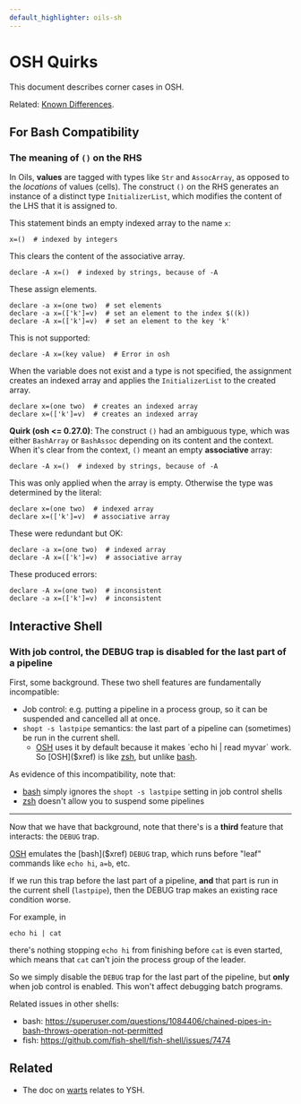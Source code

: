 ```yaml
---
default_highlighter: oils-sh
---
```


OSH Quirks
==========

This document describes corner cases in OSH.

Related: [Known Differences](known-differences.html).

<div id="toc">
</div>

## For Bash Compatibility

### The meaning of `()` on the RHS

In Oils, **values** are tagged with types like `Str` and `AssocArray`, as
opposed to the *locations* of values (cells).  The construct `()` on the RHS
generates an instance of a distinct type `InitializerList`, which modifies the
content of the LHS that it is assigned to.

This statement binds an empty indexed array to the name `x`:

    x=()  # indexed by integers

This clears the content of the associative array.

    declare -A x=()  # indexed by strings, because of -A

These assign elements.

    declare -a x=(one two)  # set elements
    declare -a x=(['k']=v)  # set an element to the index $((k))
    declare -A x=(['k']=v)  # set an element to the key 'k'

This is not supported:

    declare -A x=(key value)  # Error in osh

When the variable does not exist and a type is not specified, the assignment
creates an indexed array and applies the `InitializerList` to the created
array.

    declare x=(one two)  # creates an indexed array
    declare x=(['k']=v)  # creates an indexed array

**Quirk (osh <= 0.27.0)**: The construct `()` had an ambiguous type, which was
either `BashArray` or `BashAssoc` depending on its content and the context.
When it's clear from the context, `()` meant an empty **associative** array:

    declare -A x=()  # indexed by strings, because of -A

This was only applied when the array is empty.  Otherwise the type was
determined by the literal:

    declare x=(one two)  # indexed array
    declare x=(['k']=v)  # associative array

These were redundant but OK:

    declare -a x=(one two)  # indexed array
    declare -A x=(['k']=v)  # associative array

These produced errors:

    declare -A x=(one two)  # inconsistent
    declare -a x=(['k']=v)  # inconsistent

## Interactive Shell

### With job control, the DEBUG trap is disabled for the last part of a pipeline

First, some background.  These two shell features are fundamentally
incompatible:

- Job control: e.g. putting a pipeline in a process group, so it can be
  suspended and cancelled all at once.
- `shopt -s lastpipe` semantics: the last part of a pipeline can (sometimes) be
  run in the current shell.
  - [OSH]($xref) uses it by default because it makes `echo hi | read myvar` work.  So
    [OSH]($xref) is like [zsh]($xref), but unlike [bash](xref).

As evidence of this incompatibility, note that:

- [bash]($xref) simply ignores the `shopt -s lastpipe` setting in job control
  shells
- [zsh]($xref) doesn't allow you to suspend some pipelines

---

Now that we have that background, note that there's is a **third** feature that
interacts: the `DEBUG` trap.

[OSH]($xref) emulates the [bash]($xref) `DEBUG` trap, which runs before "leaf"
commands like `echo hi`, `a=b`, etc.

If we run this trap before the last part of a pipeline, **and** that part is
run in the current shell (`lastpipe`), then the DEBUG trap makes an existing
race condition worse.

For example, in

    echo hi | cat

there's nothing stopping `echo hi` from finishing before `cat` is even started,
which means that `cat` can't join the process group of the leader.

So we simply disable the `DEBUG` trap for the last part of the pipeline, but
**only** when job control is enabled.  This won't affect debugging batch
programs.

Related issues in other shells:

- bash: <https://superuser.com/questions/1084406/chained-pipes-in-bash-throws-operation-not-permitted>
- fish: <https://github.com/fish-shell/fish-shell/issues/7474>


<!--

### errexit message and optimized subshells

For all shells:

    sh -c 'date'

gets rewritten into:

    sh -c 'exec date'

That is, they **reuse the parent process**.

Most shells don't print any diagnostic info when `errexit` is on.  However, YSH
does:

    osh -o errexit -c 'false'
    [ -c flag ]:1: fatal: Exiting with status 1

`false` is a builtin rather than an external process, so YSH can print that
message.  But when running an external process, the message is lost:

    osh -o errexit -c 'env false'
    (silently fails with code 1)
-->

## Related 

- The doc on [warts](warts.html) relates to YSH.

